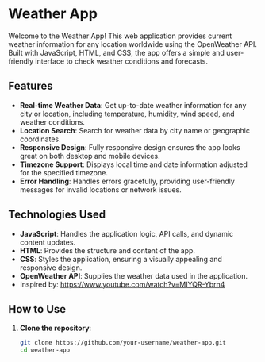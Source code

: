 # Weather App

Welcome to the Weather App! This web application provides current weather information for any location worldwide using the OpenWeather API. Built with JavaScript, HTML, and CSS, the app offers a simple and user-friendly interface to check weather conditions and forecasts.

## Features

- **Real-time Weather Data**: Get up-to-date weather information for any city or location, including temperature, humidity, wind speed, and weather conditions.
- **Location Search**: Search for weather data by city name or geographic coordinates.
- **Responsive Design**: Fully responsive design ensures the app looks great on both desktop and mobile devices.
- **Timezone Support**: Displays local time and date information adjusted for the specified timezone.
- **Error Handling**: Handles errors gracefully, providing user-friendly messages for invalid locations or network issues.

## Technologies Used

- **JavaScript**: Handles the application logic, API calls, and dynamic content updates.
- **HTML**: Provides the structure and content of the app.
- **CSS**: Styles the application, ensuring a visually appealing and responsive design.
- **OpenWeather API**: Supplies the weather data used in the application.
- Inspired by: https://www.youtube.com/watch?v=MIYQR-Ybrn4 

## How to Use

1. **Clone the repository**:
    ```bash
    git clone https://github.com/your-username/weather-app.git
    cd weather-app
    ```
